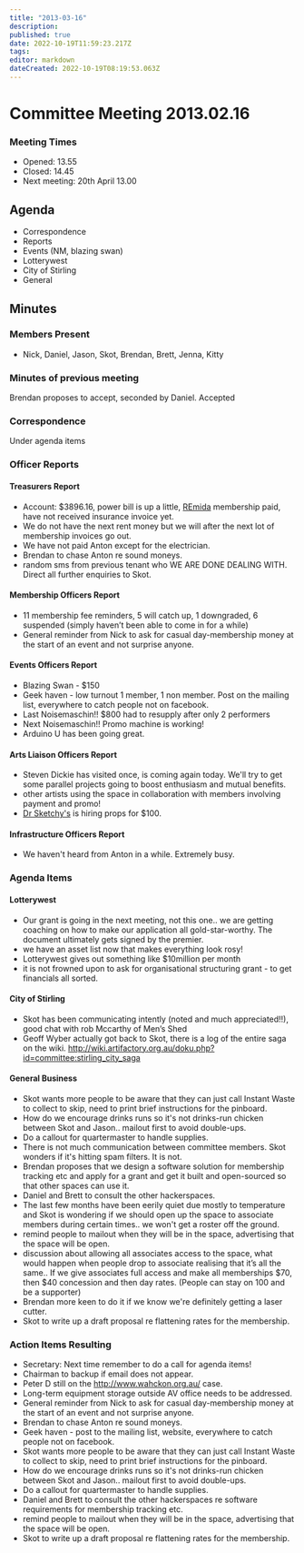 ```yaml
---
title: "2013-03-16"
description: 
published: true
date: 2022-10-19T11:59:23.217Z
tags: 
editor: markdown
dateCreated: 2022-10-19T08:19:53.063Z
---
```


# Committee Meeting 2013.02.16

### Meeting Times

-   Opened: 13.55
-   Closed: 14.45
-   Next meeting: 20th April 13.00

## Agenda

-   Correspondence
-   Reports
-   Events (NM, blazing swan)
-   Lotterywest
-   City of Stirling
-   General

## Minutes

### Members Present

-   Nick, Daniel, Jason, Skot, Brendan, Brett, Jenna, Kitty

### Minutes of previous meeting

Brendan proposes to accept, seconded by Daniel. Accepted

### Correspondence

Under agenda items

### Officer Reports

#### Treasurers Report

-   Account: \$3896.16, power bill is up a little, [REmida](/REmida) membership paid, have not received insurance invoice yet.
-   We do not have the next rent money but we will after the next lot of membership invoices go out.
-   We have not paid Anton except for the electrician.
-   Brendan to chase Anton re sound moneys.
-   random sms from previous tenant who WE ARE DONE DEALING WITH. Direct all further enquiries to Skot.

#### Membership Officers Report

-   11 membership fee reminders, 5 will catch up, 1 downgraded, 6 suspended (simply haven’t been able to come in for a while)
-   General reminder from Nick to ask for casual day-membership money at the start of an event and not surprise anyone.

#### Events Officers Report

-   Blazing Swan - \$150
-   Geek haven - low turnout 1 member, 1 non member. Post on the mailing list, everywhere to catch people not on facebook.
-   Last Noisemaschin!! \$800 had to resupply after only 2 performers
-   Next Noisemaschin!! Promo machine is working!
-   Arduino U has been going great.

#### Arts Liaison Officers Report

-   Steven Dickie has visited once, is coming again today. We'll try to get some parallel projects going to boost enthusiasm and mutual benefits.
-   other artists using the space in collaboration with members involving payment and promo!
-   [Dr Sketchy's](http://www.drsketchyperth.com.au/) is hiring props for \$100.

#### Infrastructure Officers Report

-   We haven't heard from Anton in a while. Extremely busy.

### Agenda Items

#### Lotterywest

-   Our grant is going in the next meeting, not this one.. we are getting coaching on how to make our application all gold-star-worthy. The document ultimately gets signed by the premier.
-   we have an asset list now that makes everything look rosy!
-   Lotterywest gives out something like \$10million per month
-   it is not frowned upon to ask for organisational structuring grant - to get financials all sorted.

#### City of Stirling

-   Skot has been communicating intently (noted and much appreciated!!), good chat with rob Mccarthy of Men’s Shed
-   Geoff Wyber actually got back to Skot, there is a log of the entire saga on the wiki. <http://wiki.artifactory.org.au/doku.php?id=committee:stirling_city_saga>

#### General Business

-   Skot wants more people to be aware that they can just call Instant Waste to collect to skip, need to print brief instructions for the pinboard.
-   How do we encourage drinks runs so it's not drinks-run chicken between Skot and Jason.. mailout first to avoid double-ups.
-   Do a callout for quartermaster to handle supplies.
-   There is not much communication between committee members. Skot wonders if it's hitting spam filters. It is not.
-   Brendan proposes that we design a software solution for membership tracking etc and apply for a grant and get it built and open-sourced so that other spaces can use it.
-   Daniel and Brett to consult the other hackerspaces.
-   The last few months have been eerily quiet due mostly to temperature and Skot is wondering if we should open up the space to associate members during certain times.. we won't get a roster off the ground.
-   remind people to mailout when they will be in the space, advertising that the space will be open.
-   discussion about allowing all associates access to the space, what would happen when people drop to associate realising that it’s all the same.. If we give associates full access and make all memberships \$70, then \$40 concession and then day rates. (People can stay on 100 and be a supporter)
-   Brendan more keen to do it if we know we're definitely getting a laser cutter.
-   Skot to write up a draft proposal re flattening rates for the membership.

### Action Items Resulting

-   Secretary: Next time remember to do a call for agenda items!
-   Chairman to backup if email does not appear.
-   Peter D still on the <http://www.wahckon.org.au/> case.
-   Long-term equipment storage outside AV office needs to be addressed.
-   General reminder from Nick to ask for casual day-membership money at the start of an event and not surprise anyone.
-   Brendan to chase Anton re sound moneys.
-   Geek haven - post to the mailing list, website, everywhere to catch people not on facebook.
-   Skot wants more people to be aware that they can just call Instant Waste to collect to skip, need to print brief instructions for the pinboard.
-   How do we encourage drinks runs so it's not drinks-run chicken between Skot and Jason.. mailout first to avoid double-ups.
-   Do a callout for quartermaster to handle supplies.
-   Daniel and Brett to consult the other hackerspaces re software requirements for membership tracking etc.
-   remind people to mailout when they will be in the space, advertising that the space will be open.
-   Skot to write up a draft proposal re flattening rates for the membership.
